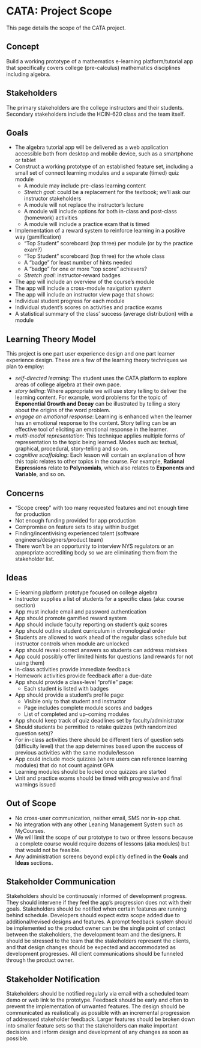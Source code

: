 # CATA: Project Scope

This page details the scope of the CATA project.

## Concept
Build a working prototype of a mathematics e-learning platform/tutorial app that specifically covers college (pre-calculus) mathematics disciplines including algebra.

## Stakeholders
The primary stakeholders are the college instructors and their students.  Secondary stakeholders include the HCIN-620 class and the team itself.

## Goals

* The algebra tutorial app will be delivered as a web application accessible both from desktop and mobile device, such as a smartphone or tablet
* Construct a working prototype of an established feature set, including a small set of connect learning modules and a separate (timed) quiz module
  * A module may include pre-class learning content
  * _Stretch goal_: could be a replacement for the textbook; we’ll ask our instructor stakeholders
  * A module will not replace the instructor’s lecture
  * A module will include options for both in-class and post-class (homework) activities
  * A module will include a practice exam that is timed
* Implementation of a reward system to reinforce learning in a positive way (gamification)
  * “Top Student” scoreboard (top three) per module (or by the practice exam?)
  * “Top Student” scoreboard (top three) for the whole class
  * A “badge” for least number of hints needed
  * A “badge” for one or more “top score” achievers?
  * _Stretch goal_: instructor-reward badges
* The app will include an overview of the course’s module
* The app will include a cross-module navigation system
* The app will include an instructor view page that shows:
* Individual student progress for each module
* Individual student’s scores on activities and practice exams
* A statistical summary of the class’ success (average distribution) with a module

## Learning Theory Model

This project is one part user experience design and one part learner experience design.
These are a few of the learning theory techniques we plan to employ:

* _self-directed learning_: The student uses the CATA platform to explore areas of college algebra
at their own pace.
* _story telling_: Where appropriate we will use story telling to deliver the learning content.
For example, word problems for the topic of **Exponential Growth and Decay** can be illustrated by
telling a story about the origins of the word problem.
* _engage an emotional response_: Learning is enhanced when the learner has an emotional response
to the content.  Story telling can be an effective tool of eliciting an emotional response in the learner.
* _multi-modal representation_: This technique applies multiple forms of representation to the topic
being learned.  Modes such as: textual, graphical, procedural, story-telling and so on.
* _cognitive scaffolding_: Each lesson will contain an explanation of how this topic relates to other
topics in the course.  For example, **Rational Expressions** relate to **Polynomials**, which also
relates to **Exponents** and **Variable**, and so on.

## Concerns

* “Scope creep” with too many requested features and not enough time for production
* Not enough funding provided for app production
* Compromise on feature sets to stay within budget
* Finding/incentivising experienced talent (software engineers/designers/product team)
* There won’t be an opportunity to interview NYS regulators or an appropriate accrediting body so we are eliminating them from the stakeholder list.

## Ideas

* E-learning platform prototype focused on college algebra
* Instructor supplies a list of students for a specific class (aka: course section)
* App must include email and password authentication
* App should promote gamified reward system
* App should include faculty reporting on student’s quiz scores
* App should outline student curriculum in chronological order
* Students are allowed to work ahead of the regular class schedule but instructor controls when module are unlocked
* App should reveal correct answers so students can address mistakes
* App could possibly offer limited hints for questions (and rewards for not using them)
* In-class activities provide immediate feedback
* Homework activities provide feedback after a due-date
* App should provide a class-level “profile” page:
  * Each student is listed with badges
* App should provide a student’s profile page:
  * Visible only to that student and instructor
  * Page includes complete module scores and badges
  * List of completed and up-coming modules
* App should keep track of quiz deadlines set by faculty/administrator
* Should students be permitted to retake quizzes (with randomized question sets)?
* For in-class activities there should be different tiers of question sets (difficulty level) that the app determines based upon the success of previous activities with the same module/lesson
* App could include mock quizzes (where users can reference learning modules) that do not count against GPA
* Learning modules should be locked once quizzes are started
* Unit and practice exams should be timed with progressive and final warnings issued

## Out of Scope

* No cross-user communication, neither email, SMS nor in-app chat.
* No integration with any other Leaning Management System such as MyCourses.
* We will limit the scope of our prototype to two or three lessons because a complete course would require dozens of lessons (aka modules) but that would not be feasible.
* Any administration screens beyond explicitly defined in the **Goals** and **Ideas** sections.

## Stakeholder Communication

Stakeholders should be continuously informed of development progress. They should intervene if they feel the app’s progression does not with their goals. Stakeholders should be notified when certain features are running behind schedule. Developers should expect extra scope added due to additional/revised designs and features. A prompt feedback system should be implemented so the product owner can be the single point of contact between the stakeholders, the development team and the designers. It should be stressed to the team that the stakeholders represent the clients, and that design changes should be expected and accommodated as development progresses. All client communications should be funneled through the product owner.

## Stakeholder Notification

Stakeholders should be notified regularly via email with a scheduled team demo or web link to the prototype. Feedback should be early and often to prevent the implementation of unwanted features. The design should be communicated as realistically as possible with an incremental progression of addressed stakeholder feedback. Larger features should be broken down into smaller feature sets so that the stakeholders can make important decisions and inform design and development of any changes as soon as possible.
